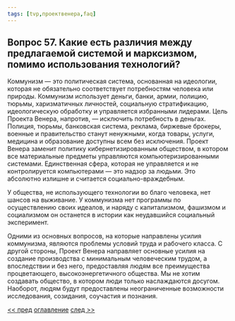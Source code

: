 ```yaml
---
tags: [tvp,проектвенера,faq]
---
```

## Вопрос 57. Какие есть различия между предлагаемой системой и марксизмом, помимо использования технологий?

Коммунизм — это политическая система, основанная на идеологии, которая не обязательно соответствует потребностям человека или природы. Коммунизм использует деньги, банки, армии, полицию, тюрьмы, харизматичных личностей, социальную стратификацию, идеологическую обработку и управляется избранными лидерами. Цель Проекта Венера, напротив, — исключить потребность в деньгах. Полиция, тюрьмы, банковская система, реклама, биржевые брокеры, военные и правительство станут ненужными, когда товары, услуги, медицина и образование доступны всем без исключения. Проект Венера заменит политику кибернетизированным обществом, в котором все материальные предметы управляются компьютеризированными системами. Единственная сфера, которая не управляется и не контролируется компьютерами — это надзор за людьми. Это абсолютно излишне и считается социально-враждебным.

У общества, не использующего технологии во благо человека, нет шансов на выживание. У коммунизма нет программы по осуществлению своих идеалов, и наряду с капитализмом, фашизмом и социализмом он останется в истории как неудавшийся социальный эксперимент.

Одними из основных вопросов, на которые направлены усилия коммунизма, являются проблемы условий труда и рабочего класса. С другой стороны, Проект Венера направляет основные усилия на создание производства с минимальным человеческим трудом, а впоследствии и без него, предоставляя людям все преимущества процветающего, высокоэнергетичного общества. Мы не хотим создавать общество, в котором люди только наслаждаются досугом. Наоборот, людям будут предоставлены неограниченные возможности исследования, созидания, соучастия и познания.

[<< пред](Вопрос%2056.%20Чем%20Проект%20Венера%20отличается%20от%20коммунизма.md) [оглавление](FAQ%20%D0%BF%D0%BE%20%D0%BF%D1%80%D0%BE%D0%B5%D0%BA%D1%82%D1%83%20%C2%AB%D0%92%D0%B5%D0%BD%D0%B5%D1%80%D0%B0%C2%BB.md) [след >>](Вопрос%2058.%20Чем%20проект%20отличается%20от%20коммунизма.md)
